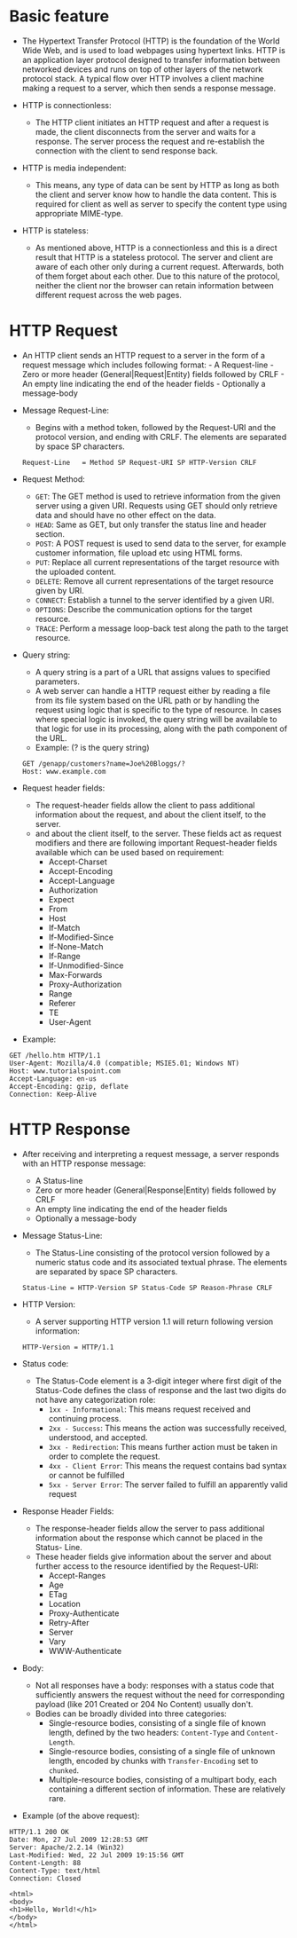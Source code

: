 # Basic feature

* The Hypertext Transfer Protocol (HTTP) is the foundation of the World Wide Web, and is used to load webpages using hypertext links. HTTP is an application layer protocol designed to transfer information between networked devices and runs on top of other layers of the network protocol stack. A typical flow over HTTP involves a client machine making a request to a server, which then sends a response message.

* HTTP is connectionless: 
    - The HTTP client initiates an HTTP request and after a request is made, the client disconnects from the server and waits for a response. The server process the request and re-establish the connection with the client to send response back.

* HTTP is media independent: 
    - This means, any type of data can be sent by HTTP as long as both the client and server know how to handle the data content. This is required for client as well as server to specify the content type using appropriate MIME-type.

* HTTP is stateless: 
    - As mentioned above, HTTP is a connectionless and this is a direct result that HTTP is a stateless protocol. The server and client are aware of each other only during a current request. Afterwards, both of them forget about each other. Due to this nature of the protocol, neither the client nor the browser can retain information between different request across the web pages.

# HTTP Request

* An HTTP client sends an HTTP request to a server in the form of a request message which includes following format:
        - A Request-line
        - Zero or more header (General|Request|Entity) fields followed by CRLF
        - An empty line indicating the end of the header fields
        - Optionally a message-body

* Message Request-Line:
    - Begins with a method token, followed by the Request-URI and the protocol version, and ending with CRLF. The elements are separated by space SP characters.
    ```
    Request-Line   = Method SP Request-URI SP HTTP-Version CRLF
    ```

* Request Method:
    -	`GET`: The GET method is used to retrieve information from the given server using a given URI. Requests using GET should only retrieve data and should have no other effect on the data.
    -	`HEAD`: Same as GET, but only transfer the status line and header section.
    -	`POST`: A POST request is used to send data to the server, for example customer information, file upload etc using HTML forms.
    -	`PUT`: Replace all current representations of the target resource with the uploaded content.
    -   `DELETE`: Remove all current representations of the target resource given by URI.
    -   `CONNECT`: Establish a tunnel to the server identified by a given URI.
    -   `OPTIONS`: Describe the communication options for the target resource.
    -	`TRACE`: Perform a message loop-back test along the path to the target resource.

* Query string:

    - A query string is a part of a URL that assigns values to specified parameters.
    - A web server can handle a HTTP request either by reading a file from its file system based on the URL path or by handling the request using logic that is specific to the type of resource. In cases where special logic is invoked, the query string will be available to that logic for use in its processing, along with the path component of the URL. 
    - Example: (? is the query string)
    ```
    GET /genapp/customers?name=Joe%20Bloggs/?
    Host: www.example.com
    ``` 
* Request header fields:
    - The request-header fields allow the client to pass additional information about the request, and about the client itself, to the server.
    - and about the client itself, to the server. These fields act as request modifiers and there are following important Request-header fields available which can be used based on requirement:
        - Accept-Charset
        - Accept-Encoding
        - Accept-Language
        - Authorization
        - Expect
        - From
        - Host
        - If-Match
        - If-Modified-Since
        - If-None-Match
        - If-Range
        - If-Unmodified-Since
        - Max-Forwards
        - Proxy-Authorization
        - Range
        - Referer
        - TE
        - User-Agent

* Example:
```
GET /hello.htm HTTP/1.1
User-Agent: Mozilla/4.0 (compatible; MSIE5.01; Windows NT)
Host: www.tutorialspoint.com
Accept-Language: en-us
Accept-Encoding: gzip, deflate
Connection: Keep-Alive
```

# HTTP Response

* After receiving and interpreting a request message, a server responds with an HTTP response message:
    - A Status-line
    - Zero or more header (General|Response|Entity) fields followed by CRLF
    - An empty line indicating the end of the header fields
    - Optionally a message-body

* Message Status-Line:
    - The Status-Line consisting of the protocol version followed by a numeric status code and its associated textual phrase. The elements are separated by space SP characters.
    ```
    Status-Line = HTTP-Version SP Status-Code SP Reason-Phrase CRLF
    ```

* HTTP Version:
    - A server supporting HTTP version 1.1 will return following version information:
    ```
    HTTP-Version = HTTP/1.1
    ```

* Status code:
    - The Status-Code element is a 3-digit integer where first digit of the Status-Code defines the class of response and the last two digits do not have any categorization role:
        - `1xx - Informational`: This means request received and continuing process.
        - `2xx - Success`: This means the action was successfully received, understood, and accepted.
        - `3xx - Redirection`: This means further action must be taken in order to complete the request.
        - `4xx - Client Error`: This means the request contains bad syntax or cannot be fulfilled
        - `5xx - Server Error`: The server failed to fulfill an apparently valid request


* Response Header Fields:
    - The response-header fields allow the server to pass additional information about the response which cannot be placed in the Status- Line.
    - These header fields give information about the server and about further access to the resource identified by the Request-URI:
        - Accept-Ranges
        - Age
        - ETag
        - Location
        - Proxy-Authenticate
        - Retry-After
        - Server
        - Vary
        - WWW-Authenticate

* Body:
    - Not all responses have a body: responses with a status code that sufficiently answers the request without the need for corresponding payload (like 201 Created or 204 No Content) usually don't.
    - Bodies can be broadly divided into three categories:
        - Single-resource bodies, consisting of a single file of known length, defined by the two headers: `Content-Type` and `Content-Length`.
        - Single-resource bodies, consisting of a single file of unknown length, encoded by chunks with `Transfer-Encoding` set to `chunked`.
        - Multiple-resource bodies, consisting of a multipart body, each containing a different section of information. These are relatively rare.

* Example (of the above request):
```
HTTP/1.1 200 OK
Date: Mon, 27 Jul 2009 12:28:53 GMT
Server: Apache/2.2.14 (Win32)
Last-Modified: Wed, 22 Jul 2009 19:15:56 GMT
Content-Length: 88
Content-Type: text/html
Connection: Closed

<html>
<body>
<h1>Hello, World!</h1>
</body>
</html>
```





